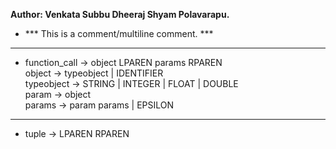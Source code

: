 **Author: Venkata Subbu Dheeraj Shyam Polavarapu.**

- \*\*\*  This is a comment/multiline comment. \*\*\*

<hr/>

- function_call -> object LPAREN params RPAREN<br>
  object -> typeobject | IDENTIFIER<br>
  typeobject -> STRING | INTEGER | FLOAT | DOUBLE<br>
  param -> object<br>
  params -> param params | EPSILON<br>

<hr/>

- tuple -> LPAREN RPAREN

